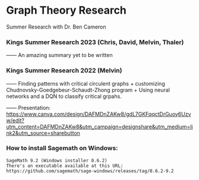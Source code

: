 # Graph Theory Research
Summer Research with Dr. Ben Cameron

### Kings Summer Research 2023 (Chris, David, Melvin, Thaler)
—— An amazing summary yet to be written

### Kings Summer Research 2022 (Melvin)
—— Finding patterns with critical circulent graphs + customizing Chudnovsky-Goedgebeur-Schaudt-Zhong program + Using neural networks and a DQN to classify critical grpahs.

—— Presentation: https://www.canva.com/design/DAFMDnZAKw8/gdL7GKFqqctDrGuoy6Uzvw/edit?utm_content=DAFMDnZAKw8&utm_campaign=designshare&utm_medium=link2&utm_source=sharebutton

### How to install Sagemath on Windows:
	SageMath 9.2 (Windows installer 0.6.2)
	There's an executable available at this URL: https://github.com/sagemath/sage-windows/releases/tag/0.6.2-9.2
